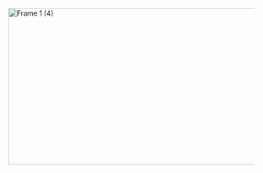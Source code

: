 
<img width="929" height="320" alt="Frame 1 (4)" src="https://github.com/user-attachments/assets/400183b6-1bdc-49d4-a81a-64b3781654c3" />
